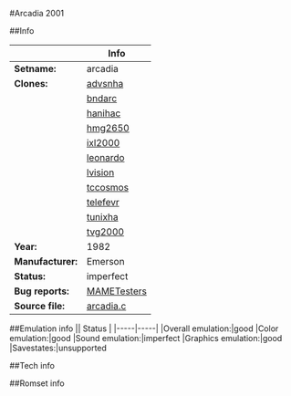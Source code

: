 #Arcadia 2001

##Info

||Info|
|-----|-----|
|**Setname:**|arcadia
|**Clones:**|[advsnha](advsnha.md)
||[bndarc](bndarc.md)
||[hanihac](hanihac.md)
||[hmg2650](hmg2650.md)
||[ixl2000](ixl2000.md)
||[leonardo](leonardo.md)
||[lvision](lvision.md)
||[tccosmos](tccosmos.md)
||[telefevr](telefevr.md)
||[tunixha](tunixha.md)
||[tvg2000](tvg2000.md)
|**Year:**|1982
|**Manufacturer:**|Emerson
|**Status:**|imperfect
|**Bug reports:**|[MAMETesters](http://mametesters.org/view_all_set.php?type=1&temporary=y&search=arcadia.c)
|**Source file:**|[arcadia.c](https://github.com/mamedev/mame/blob/master/src/mess/drivers/arcadia.c)

##Emulation info
|| Status |
|-----|-----|
|Overall emulation:|good
|Color emulation:|good
|Sound emulation:|imperfect
|Graphics emulation:|good
|Savestates:|unsupported

##Tech info

##Romset info

<!--- START OF EDITED COMMENT DO NOT TOUCH TEXT ABOVE-->
